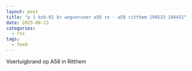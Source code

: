 ```yaml
---
layout: post
title: "p 1 bzb-01 br wegvervoer a58 re - a58 ritthem 194533 194432"
date: 2025-08-23
categories: 
  - rss
tags: 
  - feed
---
```


Voertuigbrand op A58 in Ritthem
